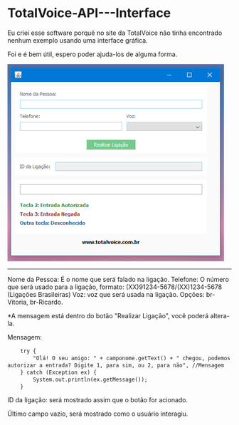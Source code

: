 # TotalVoice-API---Interface

Eu criei esse software porquê no site da TotalVoice não tinha encontrado nenhum exemplo usando uma interface gráfica.

Foi e é bem útil, espero poder ajuda-los de alguma forma.

![Screenshot](https://github.com/abnerrodrigues2/TotalVoice-API---Interface/blob/master/Screenshot_1.png)

------------------------------------------------------------------------------------------------------------------------------------

Nome da Pessoa: É o nome que será falado na ligação.
Telefone: O número que será usado para a ligação, formato: (XX)91234-5678/(XX)1234-5678 (Ligações Brasileiras)
Voz: voz que será usada na ligação. Opções: br-Vitoria, br-Ricardo.

*A mensagem está dentro do botão "Realizar Ligação", você poderá altera-la.

Mensagem:

        try {
            "Olá! O seu amigo: " + camponome.getText() + " chegou, podemos autorizar a entrada? Digite 1, para sim, ou 2, para não", //Mensagem
        } catch (Exception ex) {
            System.out.println(ex.getMessage());
        }

ID da ligação: será mostrado assim que o botão for acionado.

Último campo vazio, será mostrado como o usuário interagiu. 
